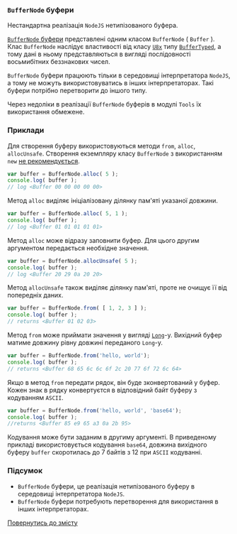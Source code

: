 ### <code>BufferNode</code> буфери

Нестандартна реалізація <code>NodeJS</code> нетипізованого буфера.

[`BufferNode` буфери](https://nodejs.org/dist/latest-v12.x/docs/api/buffer.html) представлені одним класом `BufferNode` ( `Buffer` ). Клас `BufferNode` наслідує властивості від класу [`U8x`](https://developer.mozilla.org/en-US/docs/Web/JavaScript/Reference/Global_Objects/Uint8Array) типу [`BufferTyped`](BufferTyped.md), а тому дані в ньому представляються в вигляді послідовності восьмибітних беззнакових чисел.

`BufferNode` буфери працюють тільки в середовищі інтерпретатора `NodeJS`, а тому не можуть використовуватись в інших інтерпретаторах. Такі буфери потрібно перетворити до іншого типу.

Через недоліки в реалізації `BufferNode` буферів в модулі `Tools` їх використання обмежене.

### Приклади

Для створення буферу використовуються методи `from`, `alloc`, `allocUnsafe`. Створення екземпляру класу `BufferNode` з використанням `new` [не рекомендується](https://nodejs.org/dist/latest-v12.x/docs/api/buffer.html).

```js
var buffer = BufferNode.alloc( 5 );
console.log( buffer );
// log <Buffer 00 00 00 00 00>
```
Метод `alloc` виділяє ініціалізовану ділянку пам'яті указаної довжини.

```js
var buffer = BufferNode.alloc( 5, 1 );
console.log( buffer );
// log <Buffer 01 01 01 01 01>
```

Метод `alloc` може відразу заповнити буфер. Для цього другим аргументом передається необхідне значення.

```js
var buffer = BufferNode.allocUnsafe( 5 );
console.log( buffer );
// log <Buffer 20 29 0a 20 20>
```

Метод `allocUnsafe` також виділяє ділянку пам'яті, проте не очищує її від попередніх даних.

```js
var buffer = BufferNode.from( [ 1, 2, 3 ] );
console.log( buffer );
// returns <Buffer 01 02 03>
```

Метод `from` може приймати значення у вигляді [`Long`](TypeIndexed.md)-у. Вихідний буфер матиме довжину рівну довжині переданого `Long`-у.

```js
var buffer = BufferNode.from('hello, world');
console.log( buffer );
// returns <Buffer 68 65 6c 6c 6f 2c 20 77 6f 72 6c 64>
```

Якщо в метод `from` передати рядок, він буде зконвертований у буфер. Кожен знак в рядку конвертуєтся в відповідний байт буферу з кодуванням `ASCII`.

```js
var buffer = BufferNode.from('hello, world', 'base64');
console.log( buffer );
//returns <Buffer 85 e9 65 a3 0a 2b 95>
```

Кодування може бути заданим в другиму аргументі. В приведеному прикладі використовується кодування `base64`, довжина вихідного буферу `buffer` скоротилась до 7 байтів з 12 при `ASCII` кодуванні.

### Підсумок

- `BufferNode` буфери, це реалізація нетипізованого буферу в середовищі інтерпретатора `NodeJS`.
- `BufferNode` буфери потребують перетворення для використання в інших інтерпретаторах.

[Повернутись до змісту](../README.md#Концепції)

